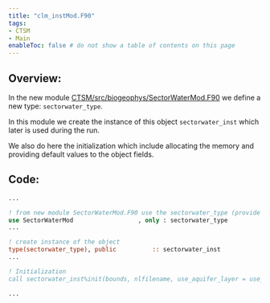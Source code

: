 ```yaml
---
title: "clm_instMod.F90"
tags:
- CTSM
- Main
enableToc: false # do not show a table of contents on this page
---
```


## Overview:
In the new module [CTSM/src/biogeophys/SectorWaterMod.F90](Documentation/CTSM/SectorWaterMod.md) we define a new type: `sectorwater_type`.

In this module we create the instance of this object `sectorwater_inst` which later is used during the run.

We also do here the initialization which include allocating the memory and providing default values to the object fields.


## Code:
```fortran
...

! from new module SectorWaterMod.F90 use the sectorwater_type (provide access)
use SectorWaterMod                  , only : sectorwater_type
...

! create instance of the object
type(sectorwater_type), public          :: sectorwater_inst
...

! Initialization
call sectorwater_inst%init(bounds, nlfilename, use_aquifer_layer = use_aquifer_layer())

...
```